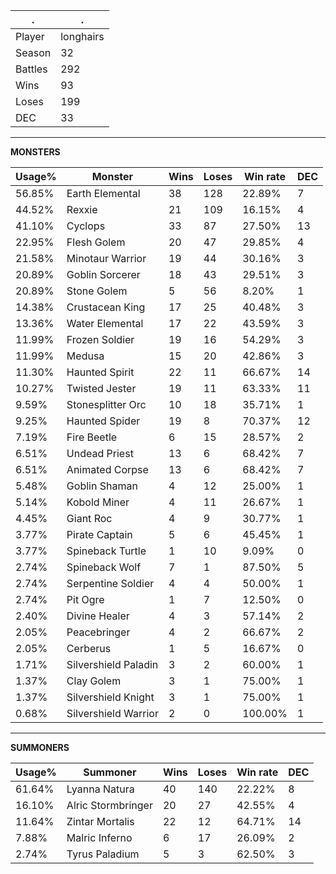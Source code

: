 .|.
|-|-
Player|longhairs
Season|32
Battles|292
Wins|93
Loses|199
DEC|33

---
**MONSTERS**

Usage%|Monster|Wins|Loses|Win rate|DEC|
-|-|-|-|-|-|
56.85%|Earth Elemental|38|128|22.89%|7|
44.52%|Rexxie|21|109|16.15%|4|
41.10%|Cyclops|33|87|27.50%|13|
22.95%|Flesh Golem|20|47|29.85%|4|
21.58%|Minotaur Warrior|19|44|30.16%|3|
20.89%|Goblin Sorcerer|18|43|29.51%|3|
20.89%|Stone Golem|5|56|8.20%|1|
14.38%|Crustacean King|17|25|40.48%|3|
13.36%|Water Elemental|17|22|43.59%|3|
11.99%|Frozen Soldier|19|16|54.29%|3|
11.99%|Medusa|15|20|42.86%|3|
11.30%|Haunted Spirit|22|11|66.67%|14|
10.27%|Twisted Jester|19|11|63.33%|11|
9.59%|Stonesplitter Orc|10|18|35.71%|1|
9.25%|Haunted Spider|19|8|70.37%|12|
7.19%|Fire Beetle|6|15|28.57%|2|
6.51%|Undead Priest|13|6|68.42%|7|
6.51%|Animated Corpse|13|6|68.42%|7|
5.48%|Goblin Shaman|4|12|25.00%|1|
5.14%|Kobold Miner|4|11|26.67%|1|
4.45%|Giant Roc|4|9|30.77%|1|
3.77%|Pirate Captain|5|6|45.45%|1|
3.77%|Spineback Turtle|1|10|9.09%|0|
2.74%|Spineback Wolf|7|1|87.50%|5|
2.74%|Serpentine Soldier|4|4|50.00%|1|
2.74%|Pit Ogre|1|7|12.50%|0|
2.40%|Divine Healer|4|3|57.14%|2|
2.05%|Peacebringer|4|2|66.67%|2|
2.05%|Cerberus|1|5|16.67%|0|
1.71%|Silvershield Paladin|3|2|60.00%|1|
1.37%|Clay Golem|3|1|75.00%|1|
1.37%|Silvershield Knight|3|1|75.00%|1|
0.68%|Silvershield Warrior|2|0|100.00%|1|

---
**SUMMONERS**

Usage%|Summoner|Wins|Loses|Win rate|DEC|
-|-|-|-|-|-|
61.64%|Lyanna Natura|40|140|22.22%|8|
16.10%|Alric Stormbringer|20|27|42.55%|4|
11.64%|Zintar Mortalis|22|12|64.71%|14|
7.88%|Malric Inferno|6|17|26.09%|2|
2.74%|Tyrus Paladium|5|3|62.50%|3|

